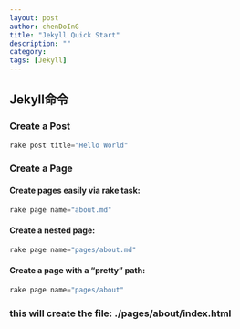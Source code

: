 ```yaml
---
layout: post
author: chenDoInG
title: "Jekyll Quick Start"
description: ""
category: 
tags: [Jekyll]
---
```


## Jekyll命令

### Create a Post

```javascript
rake post title="Hello World"
```

### Create a Page

#### Create pages easily via rake task:
 ```javascript
rake page name="about.md"
 ```

#### Create a nested page:
```javascript
rake page name="pages/about.md"
```

#### Create a page with a “pretty” path:
   ```javascript
rake page name="pages/about"
   ```

### this will create the file: ./pages/about/index.html

​    
